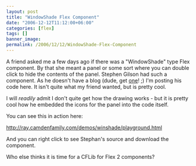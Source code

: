 ```yaml
---
layout: post
title: "WindowShade Flex Component"
date: "2006-12-12T11:12:00+06:00"
categories: [flex]
tags: []
banner_image: 
permalink: /2006/12/12/WindowShade-Flex-Component
---
```


A friend asked me a few days ago if there was a "WindowShade" type Flex component. By that she meant a panel or some sort where you can double click to hide the contents of the panel. Stephen Gilson had such a component. As he doesn't have a blog (dude, get <a href="http://www.blogcfc.com">one</a>! ;) I'm posting his code here. It isn't quite what my friend wanted, but is pretty cool.

I will <i>readily</i> admit I don't quite get how the drawing works - but it is pretty cool how he embedded the icons for the panel into the code itself. 

You can see this in action here:

<a href="http://ray.camdenfamily.com/demos/winshade/playground.html">http://ray.camdenfamily.com/demos/winshade/playground.html</a>

And you can right click to see Stephan's source and download the component. 

Who else thinks it is time for a CFLib for Flex 2 components?